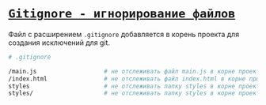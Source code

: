 # [`Gitignore - игнорирование файлов`](../index.md)

Файл с расширением `.gitignore` добавляется в корень проекта для создания исключений для git.

```bash
# .gitignore

/main.js                   # не отслеживать файл main.js в корне проекта
/index.html                # не отслеживать файл index.html в корне проекта
styles                     # не отслеживать папку styles в корне проекта
styles/                    # не отслеживать папку styles в корне проекта
```
